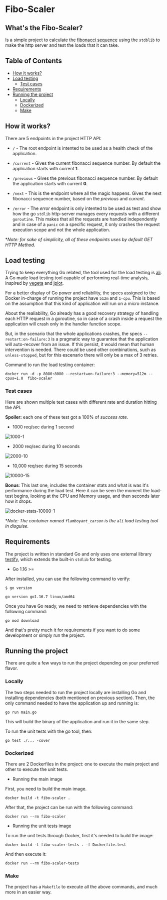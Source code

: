 # Fibo-Scaler

## What's the Fibo-Scaler?

Is a simple project to calculate the [fibonacci sequence](https://en.wikipedia.org/wiki/Fibonacci_number) using the `stdblib` to make the http server and test the loads that it can take.

## Table of Contents

- [How it works?](#how-it-works)
- [Load testing](#load-testing)
  - [Test cases](#test-cases)
- [Requirements](#requirements)
- [Running the project](#running-the-project)
  - [Locally](#locally)
  - [Dockerized](#dockerized)
  - [Make](#make)

## How it works?

There are 5 endpoints in the project HTTP API:

- `/` - The root endpoint is intented to be used as a health check of the application.

- `/current` - Gives the current fibonacci sequence number. By default the application starts with current **1**.

- `/previous` - Gives the previous fibonacci sequence number. By default the application starts with current **0**.

- `/next` - This is the endpoint where all the magic happens. Gives the next fibonacci sequence number, based on the *previous* and *current*.

- `/error` - The *error* endpoint is only intented to be used as test and show how the go `stdlib` http-server manages every requests with a different `goroutine`. This makes that all the requests are handled independently and in case of a `panic` on a specific request, it only crashes the request execution scope and not the whole application.

**Note: for sake of simplicity, all of these endpoints uses by default GET HTTP Method.*

## Load testing

Trying to keep everything Go related, the tool used for the load testing is [ali](https://github.com/nakabonne/ali). A Go made load testing tool capable of performing real-time analysis, inspired by [vegeta](https://github.com/tsenart/vegeta) and [jplot](https://github.com/rs/jplot).

For a better display of Go power and reliability, the specs assigned to the Docker in-charge of running the project have `512m` and `1-cpu`. This is based on the assumption that this kind of application will run on a micro instance.

About the realiability, Go already has a good recovery strategy of handling each HTTP request in a goroutine, so in case of a crash inside a request the application will crash only in the handler function scope.

But, in the scenario that the whole applications crashes, the specs `--restart:on-failure:3` is a pragmatic way to guarantee that the application will auto-recover from an issue. If this persist, it would mean that human intervention is needed. There could be used other combinations, such as `unless-stopped`, but for this escenario there will only be a max of 3 retries.

Command to run the load testing container:

```shell
docker run -d -p 8080:8080 --restart=on-failure:3 --memory=512m --cpus=1.0  fibo-scaler
```

### Test cases

Here are shown multiple test cases with different rate and duration hitting the API.

**Spoiler:** each one of these test got a 100% of *success rate*.

- 1000 req/sec during 1 second

![1000-1](./media/1000-1.gif)

- 2000 req/sec during 10 seconds

![2000-10](./media/2000-10.gif)

- 10,000 req/sec during 15 seconds

![10000-15](./media/10000-15.gif)

**Bonus**: This last one, includes the container stats and what is was it's performance during the load test. Here it can be seen the moment the load-test begins, looking at the CPU and Memory usage, and then seconds later how it drops.

![docker-stats-10000-1](./media/docker-stats-10000-1.gif)

**Note: The container named `flamboyant_carson` is the `ali` load testing tool in disguise.*

## Requirements

The project is written in standard Go and only uses one external library [testify](https://github.com/stretchr/testify), which extends the built-in `stdlib` for testing.

- Go 1.16 >=

After installed, you can use the following command to verify:

```shell
$ go version

go version go1.16.7 linux/amd64
```

Once you have Go ready, we need to retrieve dependencies with the following command:

```shell
go mod download
```

And that's pretty much it for requirements if you want to do some development or simply run the project.

## Running the project

There are quite a few ways to run the project depending on your preferred flavor.

### Locally

The two steps needed to run the project locally are installing Go and installing dependencies (both mentioned on previous section). Then, the only command needed to have the application up and running is:

```shell
go run main.go
```

This will build the binary of the application and run it in the same step.

To run the unit tests with the go tool, then:

```shell
go test ./... -cover
```

### Dockerized

There are 2 Dockerfiles in the project: one to execute the main project and other to execute the unit tests.

- Running the main image

First, you need to build the main image.

```shell
docker build -t fibo-scaler .
```

After that, the project can be run with the following command:

```shell
docker run --rm fibo-scaler
```

- Running the unit tests image

To run the unit tests through Docker, first it's needed to build the image:

```shell
docker build -t fibo-scaler-tests . -f Dockerfile.test
```

And then execute it:

```shell
docker run --rm fibo-scaler-tests
```

### Make

The project has a `Makefile` to execute all the above commands, and much more  in an easier way.
